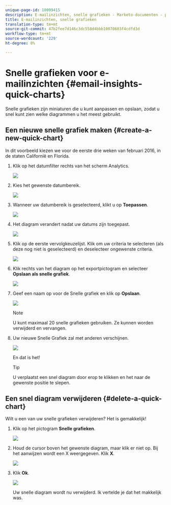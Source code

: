 ```yaml
---
unique-page-id: 10099415
description: E-mailinzichten, snelle grafieken - Marketo-documenten - productdocumentatie
title: E-mailinzichten, snelle grafieken
translation-type: tm+mt
source-git-commit: 47b2fee7d146c3dc558d4bbb10070683f4cdfd3d
workflow-type: tm+mt
source-wordcount: '229'
ht-degree: 0%

---
```



# Snelle grafieken voor e-mailinzichten {#email-insights-quick-charts}

Snelle grafieken zijn miniaturen die u kunt aanpassen en opslaan, zodat u snel kunt zien welke diagrammen u het meest gebruikt.

## Een nieuwe snelle grafiek maken {#create-a-new-quick-chart}

In dit voorbeeld kiezen we voor de eerste drie weken van februari 2016, in de staten Californië en Florida.

1. Klik op het datumfilter rechts van het scherm Analytics.

   ![](assets/one-1.png)

1. Kies het gewenste datumbereik.

   ![](assets/two-2.png)

1. Wanneer uw datumbereik is geselecteerd, klikt u op **Toepassen**.

   ![](assets/three-2.png)

1. Het diagram verandert nadat uw datums zijn toegepast.

   ![](assets/four.png)

1. Klik op de eerste vervolgkeuzelijst. Klik om uw criteria te selecteren (als deze nog niet is geselecteerd) en deselecteer ongewenste criteria.

   ![](assets/5.png)

1. Klik rechts van het diagram op het exportpictogram en selecteer **Opslaan als snelle grafiek**.

   ![](assets/six.png)

1. Geef een naam op voor de Snelle grafiek en klik op **Opslaan**.

   ![](assets/seven.png)

   >[!NOTE]
   >
   >U kunt maximaal 20 snelle grafieken gebruiken. Ze kunnen worden verwijderd en vervangen.

1. Uw nieuwe Snelle Grafiek zal met anderen verschijnen.

   ![](assets/8.png)

   En dat is het!

   >[!TIP]
   >
   >U verplaatst een snel diagram door erop te klikken en het naar de gewenste positie te slepen.

## Een snel diagram verwijderen {#delete-a-quick-chart}

Wilt u een van uw snelle grafieken verwijderen? Het is gemakkelijk!

1. Klik op het pictogram **Snelle grafieken**.

   ![](assets/nine.png)

1. Houd de cursor boven het gewenste diagram, maar klik er niet op. Bij het aanwijzen wordt een X weergegeven. Klik **X**.

   ![](assets/ten.png)

1. Klik **Ok**.

   ![](assets/eleven.png)

   Uw snelle diagram wordt nu verwijderd. Ik vertelde je dat het makkelijk was.

